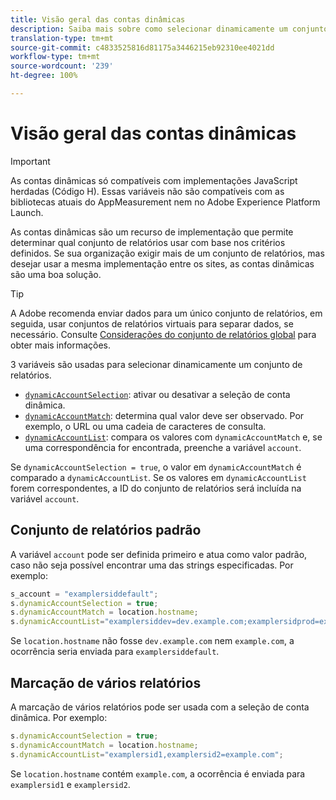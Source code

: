 ```yaml
---
title: Visão geral das contas dinâmicas
description: Saiba mais sobre como selecionar dinamicamente um conjunto de relatórios usando o Código H.
translation-type: tm+mt
source-git-commit: c4833525816d81175a3446215eb92310ee4021dd
workflow-type: tm+mt
source-wordcount: '239'
ht-degree: 100%

---
```



# Visão geral das contas dinâmicas

>[!IMPORTANT]
>
>As contas dinâmicas só compatíveis com implementações JavaScript herdadas (Código H). Essas variáveis não são compatíveis com as bibliotecas atuais do AppMeasurement nem no Adobe Experience Platform Launch.

As contas dinâmicas são um recurso de implementação que permite determinar qual conjunto de relatórios usar com base nos critérios definidos. Se sua organização exigir mais de um conjunto de relatórios, mas desejar usar a mesma implementação entre os sites, as contas dinâmicas são uma boa solução.

>[!TIP]
>
>A Adobe recomenda enviar dados para um único conjunto de relatórios, em seguida, usar conjuntos de relatórios virtuais para separar dados, se necessário. Consulte [Considerações do conjunto de relatórios global](../../../prepare/global-rs.md) para obter mais informações.

3 variáveis são usadas para selecionar dinamicamente um conjunto de relatórios.

* [`dynamicAccountSelection`](dynamicaccountselection.md): ativar ou desativar a seleção de conta dinâmica.
* [`dynamicAccountMatch`](dynamicaccountmatch.md): determina qual valor deve ser observado. Por exemplo, o URL ou uma cadeia de caracteres de consulta.
* [`dynamicAccountList`](dynamicaccountlist.md): compara os valores com `dynamicAccountMatch` e, se uma correspondência for encontrada, preenche a variável `account`.

Se `dynamicAccountSelection = true`, o valor em `dynamicAccountMatch` é comparado a `dynamicAccountList`. Se os valores em `dynamicAccountList` forem correspondentes, a ID do conjunto de relatórios será incluída na variável `account`.

## Conjunto de relatórios padrão

A variável `account` pode ser definida primeiro e atua como valor padrão, caso não seja possível encontrar uma das strings especificadas. Por exemplo:

```javascript
s_account = "examplersiddefault";
s.dynamicAccountSelection = true;
s.dynamicAccountMatch = location.hostname;
s.dynamicAccountList="examplersiddev=dev.example.com;examplersidprod=example.com";
```

Se `location.hostname` não fosse `dev.example.com` nem `example.com`, a ocorrência seria enviada para `examplersiddefault`.

## Marcação de vários relatórios

A marcação de vários relatórios pode ser usada com a seleção de conta dinâmica. Por exemplo:

```js
s.dynamicAccountSelection = true;
s.dynamicAccountMatch = location.hostname;
s.dynamicAccountList="examplersid1,examplersid2=example.com";
```

Se `location.hostname` contém `example.com`, a ocorrência é enviada para `examplersid1` e `examplersid2`.
